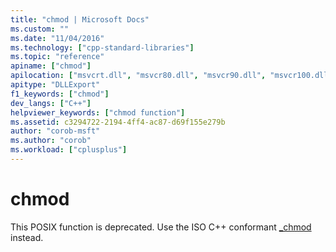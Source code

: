 ```yaml
---
title: "chmod | Microsoft Docs"
ms.custom: ""
ms.date: "11/04/2016"
ms.technology: ["cpp-standard-libraries"]
ms.topic: "reference"
apiname: ["chmod"]
apilocation: ["msvcrt.dll", "msvcr80.dll", "msvcr90.dll", "msvcr100.dll", "msvcr100_clr0400.dll", "msvcr110.dll", "msvcr110_clr0400.dll", "msvcr120.dll", "msvcr120_clr0400.dll", "ucrtbase.dll"]
apitype: "DLLExport"
f1_keywords: ["chmod"]
dev_langs: ["C++"]
helpviewer_keywords: ["chmod function"]
ms.assetid: c3294722-2194-4ff4-ac87-d69f155e279b
author: "corob-msft"
ms.author: "corob"
ms.workload: ["cplusplus"]
---
```

# chmod

This POSIX function is deprecated. Use the ISO C++ conformant [_chmod](chmod-wchmod.md) instead.